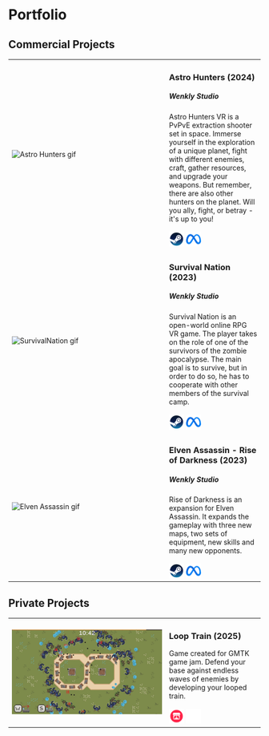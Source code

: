 # Portfolio

## Commercial Projects
<table>
  <tr>
    <td width="300"><img src="gifs/AstroHuntersGif.gif" width="300" alt="Astro Hunters gif"></td>
    <td>
      <h3>Astro Hunters (2024)</h3>
      <h5>Wenkly Studio</h5>
      Astro Hunters VR is a PvPvE extraction shooter set in space. 
      Immerse yourself in the exploration of a unique planet, fight with different enemies, craft, gather resources, and upgrade your weapons. But remember, there are also other hunters on the planet. Will you ally, fight, or betray - it's up to you!
      </br></br>
      <a href="https://store.steampowered.com/app/2715910/Astro_Hunters_VR/"><img width="30" src="icons/Steam.png" /></a>
      <a href="https://www.meta.com/pl-pl/experiences/astro-hunters-vr/24397129266601725/"><img width="30" src="icons/Meta.png" /></a>
      </td>
  </tr>
  <tr>
    <td width="300"><img src="gifs/SurvivalNationGif.gif" width="300" alt="SurvivalNation gif"></td>
    <td>
      <h3>Survival Nation (2023)</h3>
      <h5>Wenkly Studio</h5>
      Survival Nation is an open-world online RPG VR game. The player takes on the role of one of the survivors of the zombie apocalypse. The main goal is to survive, but in order to do so, he has to cooperate with other members of the survival camp.
      </br></br>
      <a href="https://store.steampowered.com/app/2153780/Survival_Nation/"><img width="30" src="icons/Steam.png" /></a>
      <a href="https://www.meta.com/pl-pl/experiences/survival-nation/6198564290223186/"><img width="30" src="icons/Meta.png" /></a>
      </td>
  </tr>
  <tr>
    <td width="300"><img src="gifs/ElvenAssassinGif.gif" width="300" alt="Elven Assassin gif"></td>
    <td>
      <h3>Elven Assassin - Rise of Darkness (2023)</h3>
      <h5>Wenkly Studio</h5>
      Rise of Darkness is an expansion for Elven Assassin. It expands the gameplay with three new maps, two sets of equipment, new skills and many new opponents.
      </br></br>
      <a href="https://store.steampowered.com/app/2524910/Elven_Assassin__Rise_of_Darkness_DLC/"><img width="30" src="icons/Steam.png" /></a>
      <a href="https://www.meta.com/pl-pl/experiences/rise-of-darkness/737421658140282/"><img width="30" src="icons/Meta.png" /></a>
      </td>
  </tr>
</table>

## Private Projects
<table>
<tr>
    <td width="300"><img src="gifs/LoopTrainGif.gif" width="300" alt="Loop Train gif"></td>
    <td>
      <h3>Loop Train (2025)</h3>
      Game created for GMTK game jam. Defend your base against endless waves of enemies by developing your looped train.
      </br></br>
      <a href="https://kucheu.itch.io/looptrain"><img width="30" src="icons/Itchio.png" /></a>
      <a href="https://github.com/Kucheu/LoopTrain"><img width="30" src="icons/GitHub.png" /></a>
      </td>
  </tr>
</table>
